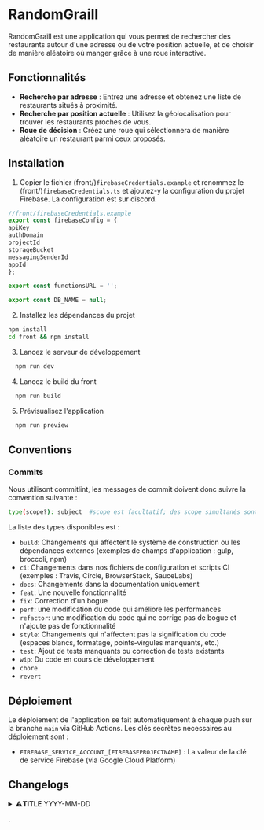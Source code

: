 # RandomGraill

RandomGraill est une application qui vous permet de rechercher des restaurants autour d'une adresse ou de votre position actuelle, et de choisir de manière aléatoire où manger grâce à une roue interactive.

## Fonctionnalités

- **Recherche par adresse** : Entrez une adresse et obtenez une liste de restaurants situés à proximité.
- **Recherche par position actuelle** : Utilisez la géolocalisation pour trouver les restaurants proches de vous.
- **Roue de décision** : Créez une roue qui sélectionnera de manière aléatoire un restaurant parmi ceux proposés.

## Installation

1. Copier le fichier (front/)`firebaseCredentials.example` et renommez le (front/)`firebaseCredentials.ts` et ajoutez-y la configuration du projet Firebase.
   La configuration est sur discord.

```typescript
//front/firebaseCredentials.example
export const firebaseConfig = {
apiKey
authDomain
projectId
storageBucket
messagingSenderId
appId
};

export const functionsURL = '';

export const DB_NAME = null;
```

2. Installez les dépendances du projet

```bash
npm install
cd front && npm install
```

3. Lancez le serveur de développement

```bash
  npm run dev
```

4. Lancez le build du front

```bash
  npm run build
```

5. Prévisualisez l'application

```bash
  npm run preview
```

## Conventions

### Commits

Nous utilisont commitlint, les messages de commit doivent donc suivre la convention suivante :

```sh
type(scope?): subject  #scope est facultatif; des scope simultanés sont possible (pour les delimiter : "/", "\" et ",")
```

La liste des types disponibles est :

- `build`: Changements qui affectent le système de construction ou les dépendances externes (exemples de champs d'application : gulp, broccoli, npm)
- `ci`: Changements dans nos fichiers de configuration et scripts CI (exemples : Travis, Circle, BrowserStack, SauceLabs)
- `docs`: Changements dans la documentation uniquement
- `feat`: Une nouvelle fonctionnalité
- `fix`: Correction d'un bogue
- `perf`: une modification du code qui améliore les performances
- `refactor`: une modification du code qui ne corrige pas de bogue et n'ajoute pas de fonctionnalité
- `style`: Changements qui n'affectent pas la signification du code (espaces blancs, formatage, points-virgules manquants, etc.)
- `test`: Ajout de tests manquants ou correction de tests existants
- `wip`: Du code en cours de développement
- `chore`
- `revert`

## Déploiement

Le déploiement de l'application se fait automatiquement à chaque push sur la branche `main` via GitHub Actions.
Les clés secrètes necessaires au déploiement sont :

- `FIREBASE_SERVICE_ACCOUNT_[FIREBASEPROJECTNAME]` : La valeur de la clé de service Firebase (via Google Cloud Platform)

## Changelogs

<details>
<summary>⚠️<b>TITLE</b> YYYY-MM-DD</summary>

This is a text.

</details>

.
